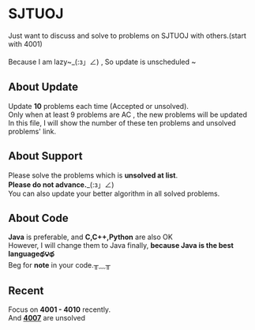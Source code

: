 SJTUOJ
=====
Just want to discuss and solve to problems on SJTUOJ with others.(start with 4001)<br>	
Because I am lazy~_(:з」∠) , So update is unscheduled ~<br>

About Update
-----
Update __10__ problems each time (Accepted or unsolved).<br>
Only when at least 9 problems are AC , the new problems will be updated<br>
In this file, I will show the number of these ten problems and unsolved problems' link.<br>

About Support 
---
Please solve the problems which is __unsolved at list__.<br>
__Please do not advance.___(:з」∠) <br>
You can also update your better algorithm in all solved problems.<br>

About Code
------
__Java__ is preferable, and __C,C++,Python__ are also OK<br>
However, I will change them to Java finally, __because Java is the best languageథ౪థ__<br>
Beg for __note__ in your code.╥﹏╥


Recent
---
Focus on __4001 - 4010__ recently.<br>
And __[4007](https://acm.sjtu.edu.cn/OnlineJudge/problem/4007)__ are unsolved <br>

